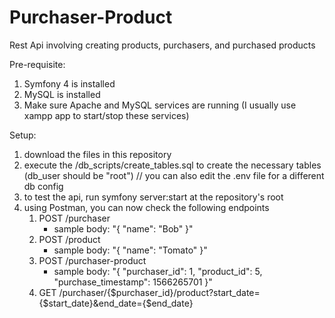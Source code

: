# Purchaser-Product
Rest Api involving creating products, purchasers, and purchased products 

Pre-requisite:
1. Symfony 4 is installed
2. MySQL is installed
3. Make sure Apache and MySQL services are running (I usually use xampp app to start/stop these services)

Setup:
1. download the files in this repository
2. execute the /db_scripts/create_tables.sql to create the necessary tables (db_user should be "root")
   // you can also edit the .env file for a different db config
3. to test the api, run symfony server:start at the repository's root
4. using Postman, you can now check the following endpoints
   1. POST /purchaser 
      - sample body: "{ "name": "Bob" }"
   2. POST /product
      - sample body: "{ "name": "Tomato" }"
   3. POST /purchaser-product
      - sample body: "{ "purchaser_id": 1,
         "product_id": 5,
         "purchase_timestamp": 1566265701 }"
   4. GET /purchaser/{$purchaser_id}/product?start_date={$start_date}&end_date={$end_date}


